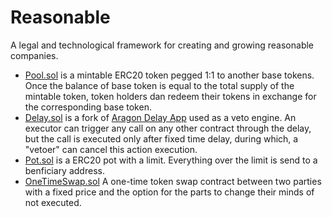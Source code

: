 # Reasonable

A legal and technological framework for creating and growing reasonable companies.

- [Pool.sol](https://github.com/uprtcl/reasonable/blob/main/contracts/Pool.sol) is a mintable ERC20 token pegged 1:1 to another base tokens. Once the balance of base token is equal to the total supply of the mintable token, token holders dan redeem their tokens in exchange for the corresponding base token.
- [Delay.sol](https://github.com/uprtcl/reasonable/blob/main/contracts/Delay.sol) is a fork of [Aragon Delay App](https://github.com/1Hive/delay-app) used as a veto engine. An executor can trigger any call on any other contract through the delay, but the call is executed only after fixed time delay, during which, a "vetoer" can cancel this action execution.
- [Pot.sol](https://github.com/uprtcl/reasonable/blob/main/contracts/Pot.sol) is a ERC20 pot with a limit. Everything over the limit is send to a benficiary address.
- [OneTimeSwap.sol](https://github.com/uprtcl/reasonable/blob/main/contracts/OneTimeSwap.sol) A one-time token swap contract between two parties with a fixed price and the option for the parts to change their minds of not executed.

